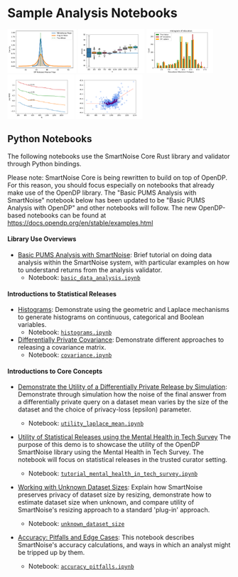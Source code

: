 # Sample Analysis Notebooks

[<img src="/images/figs/plugin_mean_comparison.png" alt="Relative error distributions" height="100">](https://github.com/opendifferentialprivacy/smartnoise-samples/tree/master/analysis)
[<img src="/images/figs/example_size.png" alt="Release box plots" height="100">](https://github.com/opendifferentialprivacy/smartnoise-samples/tree/master/analysis)
[<img src="/images/figs/example_education.png" alt="Histogram releases" height="100">](https://github.com/opendifferentialprivacy/smartnoise-samples/tree/master/analysis)
[<img src="/images/figs/example_utility.png" alt="Utility simulations" height="100">](https://github.com/opendifferentialprivacy/smartnoise-samples/tree/master/analysis)
[<img src="/images/figs/example_simulations.png" alt="Bias simulations" height="100">](https://github.com/opendifferentialprivacy/smartnoise-samples/tree/master/analysis)

## Python Notebooks 
The following notebooks use the SmartNoise Core Rust library and validator through Python bindings.

Please note: SmartNoise Core is being rewritten to build on top of OpenDP. For this reason, you should focus especially on notebooks that already make use of the OpenDP library. The "Basic PUMS Analysis with SmartNoise" notebook below has been updated to be "Basic PUMS Analysis with OpenDP" and other notebooks will follow. The new OpenDP-based notebooks can be found at https://docs.opendp.org/en/stable/examples.html

#### Library Use Overviews
* [Basic PUMS Analysis with SmartNoise](https://github.com/opendifferentialprivacy/smartnoise-samples/blob/master/analysis/basic_data_analysis.ipynb):  Brief tutorial on doing data analysis within the SmartNoise system, with particular examples on how to understand returns from the analysis validator. 
  - Notebook: [`basic_data_analysis.ipynb`](https://github.com/opendifferentialprivacy/smartnoise-samples/blob/master/analysis/basic_data_analysis.ipynb)

#### Introductions to Statistical Releases
* [Histograms](https://github.com/opendifferentialprivacy/smartnoise-samples/blob/master/analysis/histograms.ipynb): Demonstrate using the geometric and Laplace mechanisms to generate histograms on continuous, categorical and Boolean variables. 
  - Notebook: [`histograms.ipynb`](https://github.com/opendifferentialprivacy/smartnoise-samples/blob/master/analysis/histograms.ipynb)
* [Differentially Private Covariance](https://github.com/opendifferentialprivacy/smartnoise-samples/blob/master/analysis/covariance.ipynb): Demonstrate different approaches to releasing a covariance matrix. 
  - Notebook: [`covariance.ipynb`](https://github.com/opendifferentialprivacy/smartnoise-samples/blob/master/analysis/covariance.ipynb)

#### Introductions to Core Concepts
* [Demonstrate the Utility of a Differentially Private Release by Simulation](https://github.com/opendifferentialprivacy/smartnoise-samples/blob/master/analysis/utility_laplace_mean.ipynb): Demonstrate through simulation how the noise of the final answer from a differentially private query on a dataset mean varies by the size of the dataset and the choice of privacy-loss (epsilon) parameter. 
  - Notebook: [`utility_laplace_mean.ipynb`](https://github.com/opendifferentialprivacy/smartnoise-samples/blob/master/analysis/utility_laplace_mean.ipynb)
* [Utility of Statistical Releases using the Mental Health in Tech Survey](https://github.com/opendp/smartnoise-samples/blob/master/analysis/tutorial_mental_health_in_tech_survey.ipynb) The purpose of this demo is to showcase the utility of the OpenDP SmartNoise library using the Mental Health in Tech Survey. The notebook will focus on statistical releases in the trusted curator setting. 
  - Notebook: [`tutorial_mental_health_in_tech_survey.ipynb`](https://github.com/opendifferentialprivacy/smartnoise-samples/blob/master/analysis/tutorial_mental_health_in_tech_survey.ipynb)

* [Working with Unknown Dataset Sizes](https://github.com/opendifferentialprivacy/smartnoise-samples/blob/master/analysis/unknown_dataset_size.ipynb):  Explain how SmartNoise preserves privacy of dataset size by resizing, demonstrate how to estimate dataset size when unknown, and compare utility of SmartNoise's resizing approach to a standard 'plug-in' approach. 
  - Notebook: [`unknown_dataset_size`](https://github.com/opendifferentialprivacy/smartnoise-samples/blob/master/analysis/unknown_dataset_size.ipynb)
* [Accuracy: Pitfalls and Edge Cases](https://github.com/opendifferentialprivacy/smartnoise-samples/blob/master/analysis/accuracy_pitfalls.ipynb): This notebook describes SmartNoise's accuracy calculations, and ways in which an analyst might be tripped up by them. 
  - Notebook: [`accuracy_pitfalls.ipynb`](https://github.com/opendifferentialprivacy/smartnoise-samples/blob/master/analysis/accuracy_pitfalls.ipynb)


